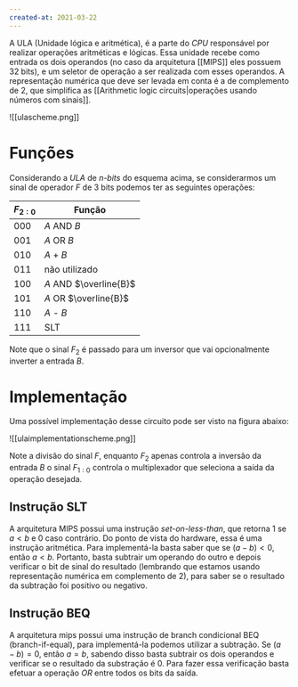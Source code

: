 ```yaml
---
created-at: 2021-03-22
---
```

A ULA (Unidade lógica e aritmética), é a parte do *CPU* responsável por realizar operações aritméticas e lógicas.
Essa unidade recebe como entrada os dois operandos (no caso da arquitetura [[MIPS]] eles possuem 32 bits), e um seletor de operação a ser realizada com esses operandos. A representação numérica que deve ser levada em conta é a de complemento de 2, que simplifica as [[Arithmetic logic circuits|operações usando números com sinais]].

![[ulascheme.png]]

# Funções
Considerando a *ULA* de *n-bits* do esquema acima, se considerarmos um sinal de operador $F$ de 3 bits podemos ter as seguintes operações:

| $F_{2:0}$ | Função                 |
| --------- | ---------------------- |
| 000       | $A$ AND $B$            |
| 001       | $A$ OR $B$             |
| 010       | $A$ + $B$              |
| 011       | não utilizado          |
| 100       | $A$ AND $\overline{B}$ |
| 101       | $A$ OR $\overline{B}$  |
| 110       | $A$ - $B$              |
| 111       | SLT                    | 

Note que o sinal $F_2$ é passado para um inversor que vai opcionalmente inverter a entrada $B$.

# Implementação
Uma possível implementação desse circuito pode ser visto na figura abaixo:

![[ulaimplementationscheme.png]]

Note a divisão do sinal $F$, enquanto $F_2$ apenas controla a inversão da entrada $B$ o sinal $F_{1:0}$ controla o multiplexador que seleciona a saída da operação desejada.


## Instrução SLT
A arquitetura MIPS possui uma instrução *set-on-less-than*, que retorna 1 se $a<b$ e 0 caso contrário. Do ponto de vista do hardware, essa é uma instrução aritmética.
Para implementá-la basta saber que se $(a-b)<0$, então $a<b$. Portanto, basta subtrair um operando do outro e depois verificar o bit de sinal do resultado (lembrando que estamos usando representação numérica em complemento de 2), para saber se o resultado da subtração foi positivo ou negativo.

## Instrução BEQ
A arquitetura mips possui uma instrução de branch condicional BEQ (branch-if-equal), para implementá-la podemos utilizar a subtração. Se $(a-b)=0$, então $a=b$, sabendo disso basta subtrair os dois operandos e verificar se o resultado da substração é 0. Para fazer essa verificação basta efetuar a operação *OR* entre todos os bits da saída.